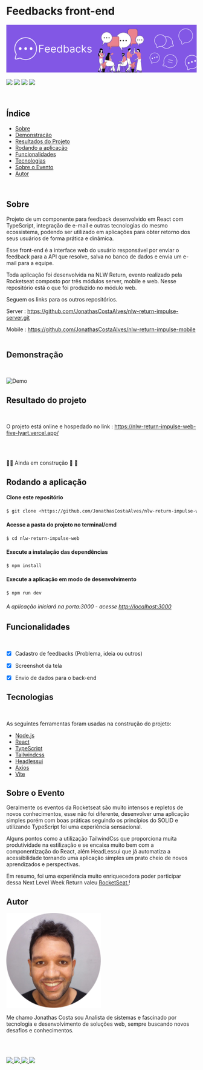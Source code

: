 #  Feedbacks front-end
![Demo](./screenshots/feedbacks.png)
 
 
<img src="https://img.shields.io/github/license/JonathasCostaAlves/nlw-return-impulse-web" /> <img src="https://img.shields.io/badge/Node.js-43853D?style=for-the-badge&logo=node.js&logoColor=white" /> <img src="https://img.shields.io/badge/React-20232A?style=for-the-badge&logo=react&logoColor=61DAFB" /> <img src="https://img.shields.io/badge/TypeScript-007ACC?style=for-the-badge&logo=typescript&logoColor=white" />
 
</br>

## Índice
 
* [Sobre](#Sobre)
* [Demonstração](#Demonstração)
* [Resultados do Projeto](#Resultado-do-projeto)
* [Rodando a aplicação](#Rodando-a-aplicação)
* [Funcionalidades](#Funcionalidades)
* [Tecnologias](#Tecnologias)
* [Sobre o Evento](#Sobre-o-Evento)
* [Autor](#Autor)
 
</br>

## Sobre  

 
 
Projeto de um componente para feedback desenvolvido em React com TypeScript, integração de e-mail e outras tecnologias do mesmo ecossistema, podendo ser  utilizado em aplicações para obter retorno dos seus usuários de forma prática e dinâmica.

Esse front-end é a interface web do usuário responsável por enviar o feedback para a API que resolve, salva no banco de dados e envia um e-mail para a equipe. 
 
Toda aplicação foi desenvolvida na NLW Return, evento realizado pela Rocketseat composto por três módulos server, mobile e web. Nesse repositório está o que foi produzido no módulo web.
 
Seguem os links para os outros repositórios.
 
Server : <https://github.com/JonathasCostaAlves/nlw-return-impulse-server.git>
 
Mobile : https://github.com/JonathasCostaAlves/nlw-return-impulse-mobile
</br></br>
 
 
 
 
## Demonstração

</br>
 
 
![Demo](./screenshots/feedbacks_screenshot.gif)
 
 
 
 
 
 
## Resultado do projeto
</br>

O projeto está online e hospedado no link : <https://nlw-return-impulse-web-five-lyart.vercel.app/>

</br></br>
 
 
:construction::rocket: Ainda em construção :rocket: :construction:
 
 
## Rodando a aplicação
 
 
#### Clone este repositório
```bash
$ git clone <https://github.com/JonathasCostaAlves/nlw-return-impulse-web.git>
```
#### Acesse a pasta do projeto no terminal/cmd
```bash
$ cd nlw-return-impulse-web
```
#### Execute a instalação das dependências
```bash
$ npm install
```

#### Execute a aplicação em modo de desenvolvimento
```bash
$ npm run dev
```
###### A aplicação iniciará na porta:3000 - acesse <http://localhost:3000>
 
 
 
## Funcionalidades
</br>
 
- [x] Cadastro de feedbacks (Problema, ideia ou outros)
 
- [x] Screenshot da tela
 
- [x] Envio de dados para o back-end
 
 
## Tecnologias
</br>
 
As seguintes ferramentas foram usadas na construção do projeto:
 
- [Node.js](https://nodejs.org/en/)
- [React](https://pt-br.reactjs.org/)
- [TypeScript](https://www.typescriptlang.org/)
- [Tailwindcss](https://tailwindcss.com/)
- [Headlessui](https://headlessui.dev/)
- [Axios](https://axios-http.com/ptbr/docs/intro)
- [Vite](https://vitejs.dev/)
 
 
## Sobre o Evento
 
Geralmente os eventos da Rocketseat são muito intensos e repletos de novos conhecimentos, esse não foi diferente, desenvolver uma aplicação simples porém com boas práticas seguindo os princípios do SOLID  e utilizando TypeScript foi uma experiência sensacional.
 
Alguns pontos como a utilização TailwindCss que proporciona muita produtividade na estilização e se encaixa muito bem com a componentização do React, além  HeadLessui que já automatiza a acessibilidade tornando uma aplicação simples um prato cheio de novos aprendizados e perspectivas.
 
Em resumo, foi uma experiência muito enriquecedora poder participar dessa Next Level Week Return valeu <a href="https://www.rocketseat.com.br/" target="_blank"> RocketSeat </a>!
 
## Autor 
    


 <img src="./screenshots/img-jonathas.png" alt="img-jonathas" width="250"></img>
 

   Me chamo Jonathas Costa sou Analista de sistemas e fascinado por tecnologia e desenvolvimento de soluções web, sempre buscando novos desafios e conhecimentos.

</br></br>
 
<a href="https://www.instagram.com/jonathascostadev/" >
    <img src="https://img.shields.io/badge/Instagram-E4405F?style=for-the-badge&logo=instagram&logoColor=white">

</a>

<a href="https://www.linkedin.com/in/jonathas-costa-86210a21a/" >
    <img src="https://img.shields.io/badge/LinkedIn-0077B5?style=for-the-badge&logo=linkedin&logoColor=white">

</a>

<a href="https://mailito:jcalves182@gmail.com/" >
    <img src="https://img.shields.io/badge/Gmail-D14836?style=for-the-badge&logo=gmail&logoColor=white">

</a>
<a href="https://github.com/JonathasCostaAlves" >
    <img src="https://img.shields.io/badge/GitHub-100000?style=for-the-badge&logo=github&logoColor=white">

</a>

